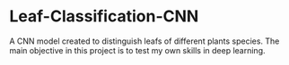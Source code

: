 # Leaf-Classification-CNN
A CNN model created to distinguish leafs of different plants species. The main objective in this project is to test my own skills in deep learning.
